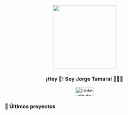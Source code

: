 <p align="center" width="300">
   <img align="center" width="200" src="https://user-images.githubusercontent.com/1561955/106762302-fda9de00-6635-11eb-99be-3ef744e60c0e.png" />
   <h3 align="center">¡Hey 👋! Soy Jorge Tamaral 👨🏻‍💻</h3>
</p>

<p align="center">
   <a href="https://www.linkedin.com/in/jorge-tamaral" target="blank">
    <img align="center" src="https://upload.wikimedia.org/wikipedia/commons/c/ce/Twitch_logo_2019.svg](https://cdn-icons-png.flaticon.com/256/174/174857.png" alt="Linkedin de Jorge Tamaral" height="28px" width="56px" />
  </a>
</p>


### 📝 Últimos proyectos
